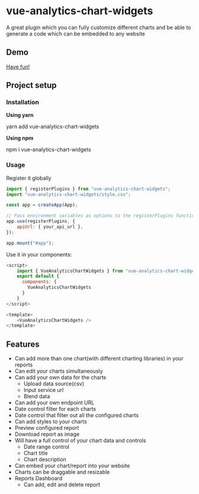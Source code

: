 # vue-analytics-chart-widgets

A great plugin which you can fully customize different charts and be able to generate a code which can be embedded to any website

## Demo

[Have fun!](https://analytics-chart-widgets-dashboard.vercel.app)

## Project setup

### Installation

**Using yarn**

yarn add vue-analytics-chart-widgets

**Using npm**

npm i vue-analytics-chart-widgets

### Usage

Register it globally

```js
import { registerPlugins } from "vue-analytics-chart-widgets";
import "vue-analytics-chart-widgets/style.css";

const app = createApp(App);

// Pass environment variables as options to the registerPlugins function
app.use(registerPlugins, {
	apiUrl: { your_api_url },
});

app.mount("#app");
```

Use it in your components:

```js
<script>
    import { VueAnalyticsChartWidgets } from "vue-analytics-chart-widgets";
    export default {
      components: {
        VueAnalyticsChartWidgets
      }
    }
</script>

<template>
    <VueAnalyticsChartWidgets />
</template>
```

## Features

- Can add more than one chart(with different charting libraries) in your reports
- Can edit your charts simultaneously
- Can add your own data for the charts
  - Upload data source(csv)
  - Input service url
  - Blend data
- Can add your own endpoint URL
- Date control filter for each charts
- Date control that filter out all the configured charts
- Can add styles to your charts
- Preview configured report
- Download report as image
- Will have a full control of your chart data and controls
  - Date range control
  - Chart title
  - Chart description
- Can embed your chart/report into your website
- Charts can be draggable and resizable
- Reports Dashboard
  - Can add, edit and delete report
